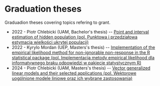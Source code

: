 # Graduation theses 

Graduadion theses covering topics refering to grant.

+ 2022 - Piotr Chlebicki (UAM, Bachelor's thesis) --  [Point and interval estimation of hidden population (pol. Punktowa i przedziałowa estymacja wielkości ukrytej populacji)](2022-chlebicki.pdf)
+ 2022 - Kyrylo Mordan (UEP, Masters's thesis) --  [Implementation of the empirical likelihood method for non-ignorable non-response in the R statistical package (pol. Implementacja metody empirical likelihood dla informatywnego braku odpowiedzi w pakiecie statystycznym R)](2022-mordan.pdf)
+ 2024 - Piotr Chlebicki (UAM, Masters's thesis) --  [Vector generalized linear models and their selected applications (pol. Wektorowe uogólnione modele liniowe oraz ich wybrane zastosowania)](2024-chlebicki.pdf)
